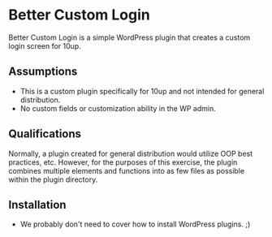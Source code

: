 # Better Custom Login
Better Custom Login is a simple WordPress plugin that creates a custom login screen for 10up.

## Assumptions
- This is a custom plugin specifically for 10up and not intended for general distribution.
- No custom fields or customization ability in the WP admin. 

## Qualifications
Normally, a plugin created for general distribution would utilize OOP best practices, etc. However, for the purposes of this exercise, the plugin combines multiple elements and functions into as few files as possible within the plugin directory.

## Installation
- We probably don't need to cover how to install WordPress plugins. ;)
